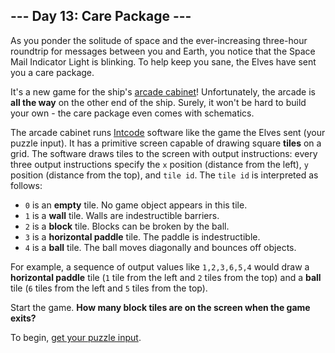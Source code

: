 ## --- Day 13: Care Package ---

As you ponder the solitude of space and the ever-increasing three-hour
roundtrip for messages between you and Earth, you notice that the Space Mail
Indicator Light is blinking. To help keep you sane, the Elves have sent you a
care package.

It's a new game for the ship's
[arcade cabinet](https://en.wikipedia.org/wiki/Arcade_cabinet)! Unfortunately,
the arcade is **all the way** on the other end of the ship. Surely, it won't be
hard to build your own - the care package even comes with schematics.

The arcade cabinet runs [Intcode](../day09/) software like the game the Elves
sent (your puzzle input). It has a primitive screen capable of drawing square
**tiles** on a grid. The software draws tiles to the screen with output
instructions: every three output instructions specify the `x` position
(distance from the left), `y` position (distance from the top), and `tile id`.
The `tile id` is interpreted as follows:

- `0` is an **empty** tile. No game object appears in this tile.
- `1` is a **wall** tile. Walls are indestructible barriers.
- `2` is a **block** tile. Blocks can be broken by the ball.
- `3` is a **horizontal paddle** tile. The paddle is indestructible.
- `4` is a **ball** tile. The ball moves diagonally and bounces off objects.

For example, a sequence of output values like `1,2,3,6,5,4` would draw a
**horizontal paddle** tile (`1` tile from the left and `2` tiles from the top)
and a **ball** tile (`6` tiles from the left and `5` tiles from the top).

Start the game. **How many block tiles are on the screen when the game exits?**

To begin, [get your puzzle input](input.txt).
